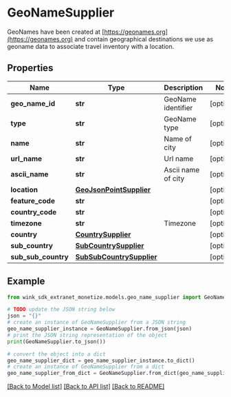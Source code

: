 # GeoNameSupplier

GeoNames have been created at [https://geonames.org](https://geonames.org) and contain geographical destinations we use as geoname data to associate travel inventory with a location.

## Properties

Name | Type | Description | Notes
------------ | ------------- | ------------- | -------------
**geo_name_id** | **str** | GeoName identifier | [optional] 
**type** | **str** | GeoName type | [optional] 
**name** | **str** | Name of city | [optional] 
**url_name** | **str** | Url name | [optional] 
**ascii_name** | **str** | Ascii name of city | [optional] 
**location** | [**GeoJsonPointSupplier**](GeoJsonPointSupplier.md) |  | [optional] 
**feature_code** | **str** |  | [optional] 
**country_code** | **str** |  | [optional] 
**timezone** | **str** | Timezone | [optional] 
**country** | [**CountrySupplier**](CountrySupplier.md) |  | [optional] 
**sub_country** | [**SubCountrySupplier**](SubCountrySupplier.md) |  | [optional] 
**sub_sub_country** | [**SubSubCountrySupplier**](SubSubCountrySupplier.md) |  | [optional] 

## Example

```python
from wink_sdk_extranet_monetize.models.geo_name_supplier import GeoNameSupplier

# TODO update the JSON string below
json = "{}"
# create an instance of GeoNameSupplier from a JSON string
geo_name_supplier_instance = GeoNameSupplier.from_json(json)
# print the JSON string representation of the object
print(GeoNameSupplier.to_json())

# convert the object into a dict
geo_name_supplier_dict = geo_name_supplier_instance.to_dict()
# create an instance of GeoNameSupplier from a dict
geo_name_supplier_from_dict = GeoNameSupplier.from_dict(geo_name_supplier_dict)
```
[[Back to Model list]](../README.md#documentation-for-models) [[Back to API list]](../README.md#documentation-for-api-endpoints) [[Back to README]](../README.md)


